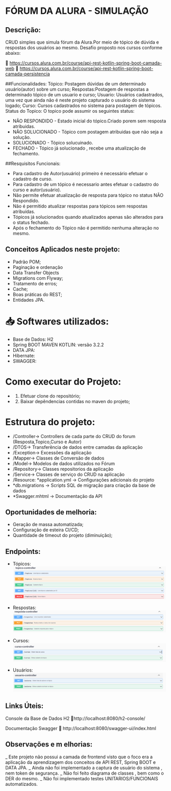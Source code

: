 # FÓRUM DA ALURA - SIMULAÇÃO

## Descrição:
CRUD simples que simula fórum da Alura.Por meio de tópico de dúvida e respostas dos usuários ao mesmo.
Desafio proposto nos cursos conforme abaixo:

🔗 https://cursos.alura.com.br/course/api-rest-kotlin-spring-boot-camada-web
🔗 https://cursos.alura.com.br/course/api-rest-kotlin-spring-boot-camada-persistencia

##Funcionalidades:
Tópico: Postagem dúvidas de um determinado usuário(autor) sobre um curso;
Respostas:Postagem de respostas a determinado tópico de um usuario e curso;
Usuario: Usuários cadastrados, uma vez que ainda não é neste projeto capturado o usuário do sistema logado;
Curso: Cursos cadastrados no sistema para postagem de tópicos.
Status do Topico: O topico pode assumir os seguintes status:
* NÃO RESPONDIDO  - Estado inicial do tópico.Criado porem sem resposta atribuidas.
* NÃO SOLUCIONADO - Tópico com postagem atribuidas que não seja a solução.
* SOLUCIONADO - Tópico solucuinado.
* FECHADO - Tópico já solucionado , recebe uma atualização de fechamento.

##Resquisitos Funcionais:
* Para cadastro de Autor(usuário) primeiro é necessário efetuar o cadastro de curso.
* Para cadastro de um tópico é necessario antes efetuar o cadastro do curso e autor(usuário).
* Não permite efetuar atualização de resposta para tópico no status NÃO Respondido.
* Não é permitido atualizar respostas para tópicos sem respostas atribuídas.
* Tópicos já solucionados quando atualizados apenas são alterados para o status fechado.
* Após o fechamento do Tópico não é permitido nenhuma alteração no mesmo.

## Conceitos Aplicados neste projeto:
- Padrão POM;
- Paginação e ordenação
- Data Transfer Objects
- Migrations com Flyway;
- Tratamento de erros;
- Cache;
- Boas práticas do REST;
- Entidades JPA.


# 📥  Softwares utilizados:
- Base de Dados: H2
- Spring BOOT MAVEN KOTLIN: versão 3.2.2
- DATA JPA: 
- Hibernate:
- SWAGGER:

# Como executar do Projeto:
- 1) Efetuar clone do repositório;
- 2) Baixar depêndencias contidas no maven do projeto;

# Estrutura do projeto:
- /Controller-> Controllers de cada parte do CRUD do forum (Resposta,Topico,Curso e Autor)
- /DTOS-> Transferência de dados entre camadas da aplicação
- /Exception-> Excessões da aplicação
- /Mapper-> Classes de Conversão de dados 
- /Model-> Modelos de dados utilizados no Fórum
- /Repository-> Classes repositorios da aplicação
- /Service-> Classes de serviço do CRUD na aplicação
- /Resource:
  *application.yml -> Configurações adicionais do projeto
- *db.migrations -> Scripts SQL de migração para criação da base de dados
- *Swagger.mhtml -> Documentação da API

## Oportunidades de melhoria:
- Geração de massa automatizada;
- Configuração de esteira CI/CD;
- Quantidade de timeout do projeto (diminuição);

## Endpoints:
- Tópicos:
![img_1.png](img_1.png)

- Respostas:
![img_2.png](img_2.png)

- Cursos:
![img_3.png](img_3.png)

- Usuários:
![img_4.png](img_4.png)

## Links Úteis:
Console da Base de Dados H2
🔗http://localhost:8080/h2-console/

Documentação Swagger
🔗 http://localhost:8080/swagger-ui/index.html

## Observações e m elhorias:
_ Este projeto não possui a camada de frontend visto que o foco era a aplicação da aprendizagem dos conceitos de API REST, Spring BOOT e DATA JPA.
_ Ainda não foi implementado a captura de usuário do sistema , nem token de segurança.
_ Não foi feito diagrama de classes , bem como o DER do mesmo.
_ Não foi implementado testes UNITARIOS/FUNCIONAIS automatizados.









